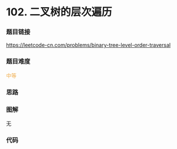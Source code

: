 # 102. 二叉树的层次遍历

### 题目链接

https://leetcode-cn.com/problems/binary-tree-level-order-traversal

### 题目难度

<font color=#F0AD4E>中等</font>

### 思路



### 图解

无

### 代码

```python
```